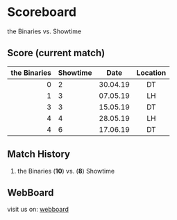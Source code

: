 # Scoreboard

the Binaries vs. Showtime


## Score (current match)

| the Binaries | Showtime  | Date     | Location |
|-------------:|-----------|----------|:--------:|
| 0            | 2         | 30.04.19 |DT        |
| 1            | 3         | 07.05.19 |LH        |
| 3            | 3         | 15.05.19 |DT        |
| 4            | 4         | 28.05.19 |LH        |
| 4            | 6         | 17.06.19 |DT        |


## Match History

1. the Binaries (**10**) vs. (**8**) Showtime

## WebBoard

visit us on: [webboard](https://georgmeyer23.github.io/scoreboard/)
